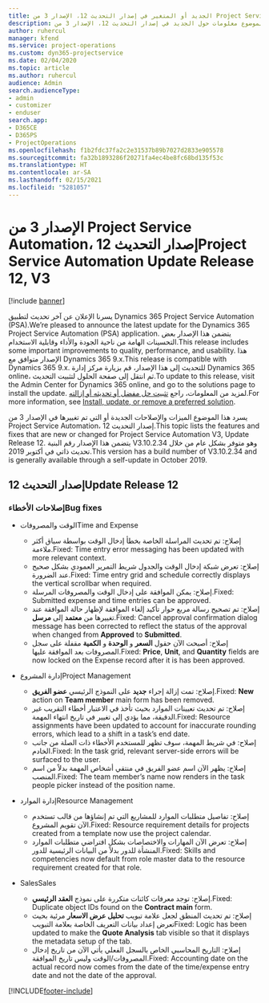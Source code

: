 ```yaml
---
title: الجديد أو المتغير في إصدار التحديث 12، الإصدار 3 من Project Service Automation
description: يقدم هذا الموضوع معلومات حول الجديد في إصدار التحديث 12، الإصدار 3 من Project Service Automation.
author: ruhercul
manager: kfend
ms.service: project-operations
ms.custom: dyn365-projectservice
ms.date: 02/04/2020
ms.topic: article
ms.author: ruhercul
audience: Admin
search.audienceType:
- admin
- customizer
- enduser
search.app:
- D365CE
- D365PS
- ProjectOperations
ms.openlocfilehash: f1b2fdc37fa2c2e31537b89b7027d2833e905578
ms.sourcegitcommit: fa32b1893286f20271fa4ec4be8fc68bd135f53c
ms.translationtype: HT
ms.contentlocale: ar-SA
ms.lasthandoff: 02/15/2021
ms.locfileid: "5281057"
---
```

# <a name="project-service-automation-update-release-12-v3"></a><span data-ttu-id="9e426-103">الإصدار 3 من Project Service Automation، إصدار التحديث 12</span><span class="sxs-lookup"><span data-stu-id="9e426-103">Project Service Automation Update Release 12, V3</span></span>

[!include [banner](../includes/psa-now-project-operations.md)]

<span data-ttu-id="9e426-104">يسرنا الإعلان عن آخر تحديث لتطبيق Dynamics 365 Project Service Automation (PSA).</span><span class="sxs-lookup"><span data-stu-id="9e426-104">We’re pleased to announce the latest update for the Dynamics 365 Project Service Automation (PSA) application.</span></span> <span data-ttu-id="9e426-105">يتضمن هذا الإصدار بعض التحسينات الهامة من ناحية الجودة والأداء وقابلية الاستخدام.</span><span class="sxs-lookup"><span data-stu-id="9e426-105">This release includes some important improvements to quality, performance, and usability.</span></span> <span data-ttu-id="9e426-106">هذا الإصدار متوافق مع Dynamics 365 9.x.</span><span class="sxs-lookup"><span data-stu-id="9e426-106">This release is compatible with Dynamics 365 9.x.</span></span> <span data-ttu-id="9e426-107">للتحديث إلى هذا الإصدار، قم بزيارة مركز إدارة Dynamics 365 online، ثم انتقل إلى صفحة الحلول لتثبيت التحديث.</span><span class="sxs-lookup"><span data-stu-id="9e426-107">To update to this release, visit the Admin Center for Dynamics 365 online, and go to the solutions page to install the update.</span></span> <span data-ttu-id="9e426-108">لمزيد من المعلومات، راجع [تثبيت حل مفضل أو تحديثه أو إزالته](https://docs.microsoft.com/power-platform/admin/install-remove-preferred-solution).</span><span class="sxs-lookup"><span data-stu-id="9e426-108">For more information, see [Install, update, or remove a preferred solution](https://docs.microsoft.com/power-platform/admin/install-remove-preferred-solution).</span></span>

<span data-ttu-id="9e426-109">يسرد هذا الموضوع الميزات والإصلاحات الجديدة أو التي تم تغييرها في الإصدار 3 من Project Service Automation، إصدار التحديث 12.</span><span class="sxs-lookup"><span data-stu-id="9e426-109">This topic lists the features and fixes that are new or changed for Project Service Automation V3, Update Release 12.</span></span> <span data-ttu-id="9e426-110">يتضمن هذا الإصدار رقم البنية V3.10.2.34 وهو متوفر بشكل عام من خلال تحديث ذاتي في أكتوبر 2019.</span><span class="sxs-lookup"><span data-stu-id="9e426-110">This version has a build number of V3.10.2.34 and is generally available through a self-update in October 2019.</span></span>

## <a name="update-release-12"></a><span data-ttu-id="9e426-111">إصدار التحديث 12</span><span class="sxs-lookup"><span data-stu-id="9e426-111">Update Release 12</span></span>

### <a name="bug-fixes"></a><span data-ttu-id="9e426-112">إصلاحات الأخطاء</span><span class="sxs-lookup"><span data-stu-id="9e426-112">Bug fixes</span></span>

- <span data-ttu-id="9e426-113">الوقت والمصروفات</span><span class="sxs-lookup"><span data-stu-id="9e426-113">Time and Expense</span></span>

    - <span data-ttu-id="9e426-114">إصلاح: تم تحديث المراسلة الخاصة بخطأ إدخال الوقت بواسطة سياق أكثر ملاءمة.</span><span class="sxs-lookup"><span data-stu-id="9e426-114">Fixed: Time entry error messaging has been updated with more relevant context.</span></span>
    - <span data-ttu-id="9e426-115">إصلاح: تعرض شبكة إدخال الوقت والجدول شريط التمرير العمودي بشكل صحيح عند الضرورة.</span><span class="sxs-lookup"><span data-stu-id="9e426-115">Fixed: Time entry grid and schedule correctly displays the vertical scrollbar when required.</span></span>
    - <span data-ttu-id="9e426-116">إصلاح: يمكن الموافقة على إدخال الوقت والمصروفات المرسلة.</span><span class="sxs-lookup"><span data-stu-id="9e426-116">Fixed: Submitted expense and time entries can be approved.</span></span>
    - <span data-ttu-id="9e426-117">إصلاح: تم تصحيح رسالة مربع حوار تأكيد إلغاء الموافقة لإظهار حالة الموافقة عند تغييرها من **معتمد‬‬** إلى **مرسل**.</span><span class="sxs-lookup"><span data-stu-id="9e426-117">Fixed: Cancel approval confirmation dialog message has been corrected to reflect the status of the approval when changed from **Approved** to **Submitted**.</span></span>
    - <span data-ttu-id="9e426-118">إصلاح: أصبحت الآن حقول **السعر** و **الوحدة** و **الكمية** مقفلة على سجل المصروفات بعد الموافقة عليها.</span><span class="sxs-lookup"><span data-stu-id="9e426-118">Fixed: **Price**, **Unit**, and **Quantity** fields are now locked on the Expense record after it is has been approved.</span></span>

- <span data-ttu-id="9e426-119">إدارة المشروع</span><span class="sxs-lookup"><span data-stu-id="9e426-119">Project Management</span></span>

    - <span data-ttu-id="9e426-120">إصلاح: تمت إزالة إجراء **جديد** على النموذج الرئيسي **عضو الفريق**.</span><span class="sxs-lookup"><span data-stu-id="9e426-120">Fixed: **New** action on **Team member** main form has been removed.</span></span>
    - <span data-ttu-id="9e426-121">إصلاح: تم تحديث تعيينات الموارد بحيث تأخذ في الاعتبار أخطاء التقريب غير الدقيقة، مما يؤدي إلى تغيير في تاريخ انتهاء المهمة.</span><span class="sxs-lookup"><span data-stu-id="9e426-121">Fixed: Resource assignments have been updated to account for inaccurate rounding errors, which lead to a shift in a task’s end date.</span></span>
    - <span data-ttu-id="9e426-122">إصلاح: في شريط المهمة، سوف تظهر للمستخدم الأخطاء ذات الصلة من جانب الخادم.</span><span class="sxs-lookup"><span data-stu-id="9e426-122">Fixed: In the task grid, relevant server-side errors will be surfaced to the user.</span></span>
    - <span data-ttu-id="9e426-123">إصلاح: يظهر الآن اسم عضو الفريق في منتقي أشخاص المهمة بدلاً من اسم المنصب.</span><span class="sxs-lookup"><span data-stu-id="9e426-123">Fixed: The team member’s name now renders in the task people picker instead of the position name.</span></span>

- <span data-ttu-id="9e426-124">إدارة الموارد</span><span class="sxs-lookup"><span data-stu-id="9e426-124">Resource Management</span></span>

    - <span data-ttu-id="9e426-125">إصلاح: تفاصيل متطلبات الموارد للمشاريع التي تم إنشاؤها من قالب تستخدم الآن تقويم المشروع.</span><span class="sxs-lookup"><span data-stu-id="9e426-125">Fixed: Resource requirement details for projects created from a template now use the project calendar.</span></span>
    - <span data-ttu-id="9e426-126">إصلاح: تعرض الآن المهارات والاختصاصات بشكل افتراضي متطلبات الموارد المنشأة للدور بدلاً من البيانات الرئيسية للدور.</span><span class="sxs-lookup"><span data-stu-id="9e426-126">Fixed: Skills and competencies now default from role master data to the resource requirement created for that role.</span></span>

- <span data-ttu-id="9e426-127">‏‏Sales</span><span class="sxs-lookup"><span data-stu-id="9e426-127">Sales</span></span>

    - <span data-ttu-id="9e426-128">إصلاح: توجد معرفات كائنات متكررة على نموذج **العقد الرئيسي**.</span><span class="sxs-lookup"><span data-stu-id="9e426-128">Fixed: Duplicate object IDs found on the **Contract main** form.</span></span>
    - <span data-ttu-id="9e426-129">إصلاح: تم تحديث المنطق لجعل علامة تبويب **تحليل عرض الاسعار** مرئية بحيث تعرض إعداد بيانات التعريف الخاصة بعلامة التبويب</span><span class="sxs-lookup"><span data-stu-id="9e426-129">Fixed: Logic has been updated to make the **Quote Analysis** tab visible so that it displays the metadata setup of the tab.</span></span>
    - <span data-ttu-id="9e426-130">إصلاح: التاريخ المحاسبي الخاص بالسجل الفعلي يأتي الآن من تاريخ إدخال المصروفات/الوقت وليس تاريخ الموافقة.</span><span class="sxs-lookup"><span data-stu-id="9e426-130">Fixed: Accounting date on the actual record now comes from the date of the time/expense entry date and not the date of the approval.</span></span>


[!INCLUDE[footer-include](../includes/footer-banner.md)]
